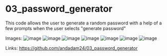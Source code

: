 # 03_password_generator


This code allows the user to generate a random password with a help of a few prompts when the user selects "generate password"

Images:
![image](https://user-images.githubusercontent.com/81110930/118851155-7eb47a80-b89f-11eb-8ee0-619ea7b6749d.png)
![image](https://user-images.githubusercontent.com/81110930/118851333-a0adfd00-b89f-11eb-881f-2f9c03b18344.png)
![image](https://user-images.githubusercontent.com/81110930/118851602-f1255a80-b89f-11eb-9367-58babad705ba.png)
![image](https://user-images.githubusercontent.com/81110930/118851680-0601ee00-b8a0-11eb-8119-116b4fd83a88.png)
![image](https://user-images.githubusercontent.com/81110930/118851835-2c278e00-b8a0-11eb-9580-b37751ce1b1d.png)
![image](https://user-images.githubusercontent.com/81110930/118851869-39447d00-b8a0-11eb-8036-5a1d71950d4c.png)
![image](https://user-images.githubusercontent.com/81110930/118851762-1b771800-b8a0-11eb-848c-7f65585b9629.png)

Links:
https://github.com/andadam24/03_password_generator
